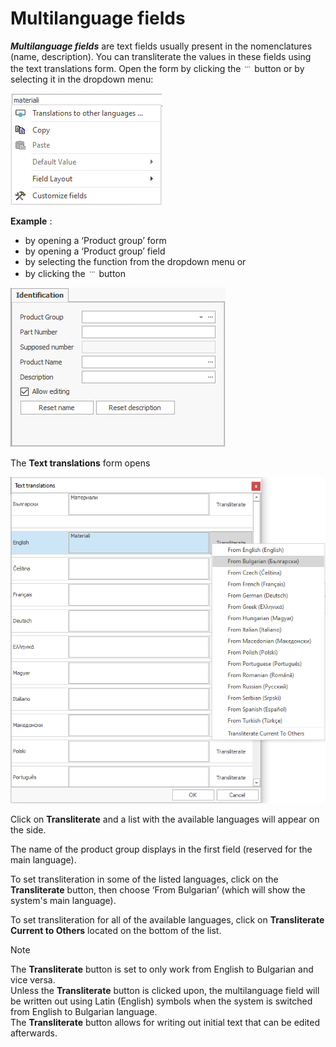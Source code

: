 # Multilanguage fields 

***Multilanguage fields*** are text fields usually present in the nomenclatures (name, description). You can transliterate the values in these fields using the text translations form. 
Open the form by clicking the ![…](pictures/dots.png) button or by selecting it in the dropdown menu:

![Dropdown menu](pictures/dd-menut.png) 

**Example** :
- by opening a ‘Product group’ form
- by opening a ‘Product group’ field
- by selecting the function from the dropdown menu or
- by clicking the ![…](pictures/dots.png)  button

![Identificator](pictures/identificator.png)

The <b>Text translations</b> form opens

![Text translations](pictures/text-translations.png)
 
Click on <b>Transliterate</b> and a list with the available languages will appear on the side.

The name of the product group displays in the first field (reserved for the main language).

To set transliteration in some of the listed languages, click on the <b>Transliterate</b> button, then choose ‘From Bulgarian’ (which will show the system's main language).
  
To set transliteration for all of the available languages, click on <b>Transliterate Current to Others</b> located on the bottom of the list.

> [!Note]
>  The <b>Transliterate</b> button is set to only work from English to Bulgarian and vice versa. <br>
>  Unless the <b>Transliterate</b> button is clicked upon, the multilanguage field will be written out using Latin (English) symbols when the system is switched from English to Bulgarian language. <br>
>  The <b>Transliterate</b> button allows for writing out initial text that can be edited afterwards.
